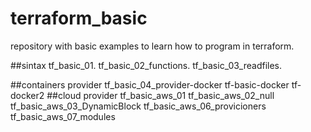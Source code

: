 # terraform_basic
repository with basic examples to learn how to program in terraform.

##sintax
tf_basic_01.
tf_basic_02_functions.
tf_basic_03_readfiles.
        
##containers provider
tf_basic_04_provider-docker
        tf-basic-docker
        tf-docker2
##cloud provider
tf_basic_aws_01
tf_basic_aws_02_null
tf_basic_aws_03_DynamicBlock
tf_basic_aws_06_provicioners
tf_basic_aws_07_modules
